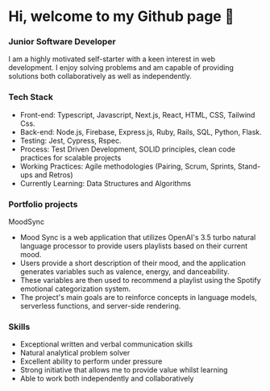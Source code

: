 # Hi, welcome to my Github page 👋

### Junior Software Developer

I am a highly motivated self-starter with a keen interest in web development. I enjoy solving problems and am capable of providing solutions both collaboratively as well as independently. 

### Tech Stack

- Front-end: Typescript, Javascript, Next.js, React, HTML, CSS, Tailwind Css.
- Back-end: Node.js, Firebase, Express.js, Ruby, Rails, SQL, Python, Flask.
- Testing: Jest, Cypress, Rspec. 
- Process: Test Driven Development, SOLID principles, clean code practices for scalable projects
- Working Practices: Agile methodologies (Pairing, Scrum, Sprints, Stand-ups and Retros) 
- Currently Learning: Data Structures and Algorithms 


### Portfolio projects

MoodSync

- Mood Sync is a web application that utilizes OpenAI's 3.5 turbo natural language processor to provide users playlists based on their current mood.
- Users provide a short description of their mood, and the application generates variables such as valence, energy, and danceability.
- These variables are then used to recommend a playlist using the Spotify emotional categorization system.
- The project's main goals are to reinforce concepts in language models, serverless functions, and server-side rendering.

### Skills 

- Exceptional written and verbal communication skills
- Natural analytical problem solver
- Excellent ability to perform under pressure
- Strong initiative that allows me to provide value whilst learning 
- Able to work both independently and collaboratively 

<!--
**emanfolo/emanfolo** is a ✨ _special_ ✨ repository because its `README.md` (this file) appears on your GitHub profile.

Here are some ideas to get you started:

- 🔭 I’m currently working on ...
- 🌱 I’m currently learning ...
- 👯 I’m looking to collaborate on ...
- 🤔 I’m looking for help with ...
- 💬 Ask me about ...
- 📫 How to reach me: ...
- 😄 Pronouns: ...
- ⚡ Fun fact: ...
-->
